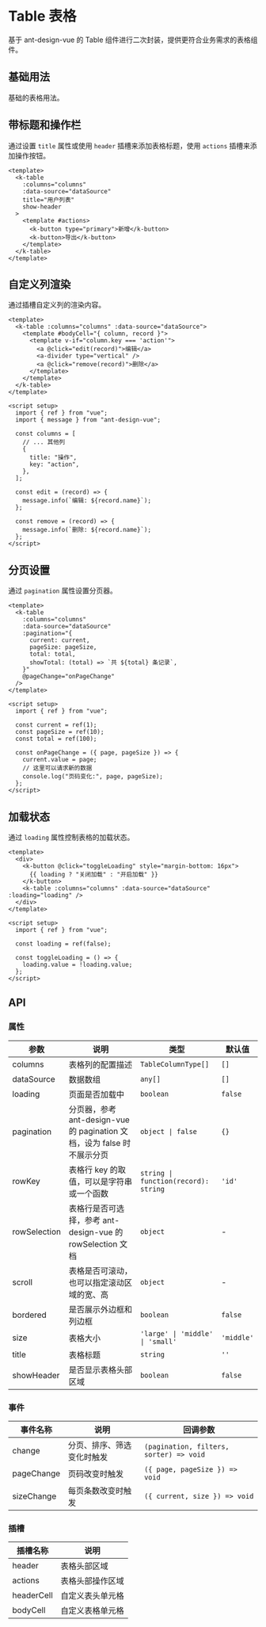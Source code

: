# Table 表格

基于 ant-design-vue 的 Table 组件进行二次封装，提供更符合业务需求的表格组件。

## 基础用法

基础的表格用法。

<Demo title="基础用法">
  <template #preview>
     <k-table :columns="columns" :data-source="dataSource" title="用户列表" show-header > <template #actions> 
        <k-button type="primary">新增</k-button> 
        <k-button>导出</k-button> 
      </template> 
     </k-table>
  </template>
  <template #code>

  

```vue
<template>
  <k-table :columns="columns" :data-source="dataSource" />
</template>

<script setup>
  import { ref } from "vue";

  const columns = [
    {
      title: "姓名",
      dataIndex: "name",
      key: "name",
    },
    {
      title: "年龄",
      dataIndex: "age",
      key: "age",
    },
    {
      title: "地址",
      dataIndex: "address",
      key: "address",
    },
    {
      title: "掌握技术",
      dataIndex: "skill",
      key: "skill",
    },
    {
      title: "兴趣爱好",
      dataIndex: "favorite",
      key: "favorite",
    },
  ];

  const dataSource = [
    {
      key: "1",
      name: "张三",
      age: 32,
      address: "北京市朝阳区",
      skill: "javascript,node.js,python,java,html",
      favorite: "running,reading,video game",
    },
    {
      key: "2",
      name: "李四",
      age: 42,
      address: "上海市浦东新区",
      skill: "javascript,node.js,python,java",
      favorite: "running,reading,video game",
    },
  ];
</script>
``` 

<script setup>
import { ref } from 'vue'

const columns = [
  {
    title: '姓名',
    label: '姓名', // th表头
    dataIndex: 'name',
    name: 'name',
    type: 'link',
    key: 'name',
  },
  {
    title: '年龄',
    label: '年龄', // th表头
    dataIndex: 'age',
    name: 'age',
    type: 'link',
    key: 'age',
  },
  {
    title: '地址',
    label: '地址', // th表头
    dataIndex: 'address',
    name: 'address',
    key: 'address',
  },
  {
    title: '技能',
    label: '技能', // th表头
    dataIndex: 'skill',
    name: 'skill',
    key: 'skill',
  },
  {
    title: '兴趣爱好',
    label: '兴趣爱好', // th表头
    dataIndex: 'favorite',
    name: 'favorite',
    key: 'favorite',
  },
  {
    title: '操作',
    label: '操作', // th表头
    name: 'action',
    type: 'link',
    key: 'action',
    slots: { customRender: 'action' },
  },
]

  const dataSource = [
    {
      key: "1",
      name: "张三",
      age: 32,
      address: "北京市朝阳区",
      skill: "javascript,node.js,python,java,html",
      favorite: "running,reading,video game",
    },
    {
      key: "2",
      name: "李四",
      age: 42,
      address: "上海市浦东新区",
      skill: "javascript,node.js,python,java",
      favorite: "running,reading,video game",
    },
  ];
</script>

  </template>
  
</Demo>


## 带标题和操作栏

通过设置 `title` 属性或使用 `header` 插槽来添加表格标题，使用 `actions` 插槽来添加操作按钮。

```vue
<template>
  <k-table
    :columns="columns"
    :data-source="dataSource"
    title="用户列表"
    show-header
  >
    <template #actions>
      <k-button type="primary">新增</k-button>
      <k-button>导出</k-button>
    </template>
  </k-table>
</template>
``` 

## 自定义列渲染

通过插槽自定义列的渲染内容。

```vue
<template>
  <k-table :columns="columns" :data-source="dataSource">
    <template #bodyCell="{ column, record }">
      <template v-if="column.key === 'action'">
        <a @click="edit(record)">编辑</a>
        <a-divider type="vertical" />
        <a @click="remove(record)">删除</a>
      </template>
    </template>
  </k-table>
</template>

<script setup>
  import { ref } from "vue";
  import { message } from "ant-design-vue";

  const columns = [
    // ... 其他列
    {
      title: "操作",
      key: "action",
    },
  ];

  const edit = (record) => {
    message.info(`编辑: ${record.name}`);
  };

  const remove = (record) => {
    message.info(`删除: ${record.name}`);
  };
</script>
``` 

## 分页设置

通过 `pagination` 属性设置分页器。

```vue
<template>
  <k-table
    :columns="columns"
    :data-source="dataSource"
    :pagination="{
      current: current,
      pageSize: pageSize,
      total: total,
      showTotal: (total) => `共 ${total} 条记录`,
    }"
    @pageChange="onPageChange"
  />
</template>

<script setup>
  import { ref } from "vue";

  const current = ref(1);
  const pageSize = ref(10);
  const total = ref(100);

  const onPageChange = ({ page, pageSize }) => {
    current.value = page;
    // 这里可以请求新的数据
    console.log("页码变化:", page, pageSize);
  };
</script>
``` 

## 加载状态

通过 `loading` 属性控制表格的加载状态。

```vue
<template>
  <div>
    <k-button @click="toggleLoading" style="margin-bottom: 16px">
      {{ loading ? "关闭加载" : "开启加载" }}
    </k-button>
    <k-table :columns="columns" :data-source="dataSource" :loading="loading" />
  </div>
</template>

<script setup>
  import { ref } from "vue";

  const loading = ref(false);

  const toggleLoading = () => {
    loading.value = !loading.value;
  };
</script>
``` 

## API

### 属性

| 参数         | 说明                                                                    | 类型                                 | 默认值     |
| ------------ | ----------------------------------------------------------------------- | ------------------------------------ | ---------- |
| columns      | 表格列的配置描述                                                        | `TableColumnType[]`                  | `[]`       |
| dataSource   | 数据数组                                                                | `any[]`                              | `[]`       |
| loading      | 页面是否加载中                                                          | `boolean`                            | `false`    |
| pagination   | 分页器，参考 ant-design-vue 的 pagination 文档，设为 false 时不展示分页 | `object \| false`                    | `{}`       |
| rowKey       | 表格行 key 的取值，可以是字符串或一个函数                               | `string \| function(record): string` | `'id'`     |
| rowSelection | 表格行是否可选择，参考 ant-design-vue 的 rowSelection 文档              | `object`                             | -          |
| scroll       | 表格是否可滚动，也可以指定滚动区域的宽、高                              | `object`                             | -          |
| bordered     | 是否展示外边框和列边框                                                  | `boolean`                            | `false`    |
| size         | 表格大小                                                                | `'large' \| 'middle' \| 'small'`     | `'middle'` |
| title        | 表格标题                                                                | `string`                             | `''`       |
| showHeader   | 是否显示表格头部区域                                                    | `boolean`                            | `false`    |

### 事件

| 事件名称   | 说明                       | 回调参数                                |
| ---------- | -------------------------- | --------------------------------------- |
| change     | 分页、排序、筛选变化时触发 | `(pagination, filters, sorter) => void` |
| pageChange | 页码改变时触发             | `({ page, pageSize }) => void`          |
| sizeChange | 每页条数改变时触发         | `({ current, size }) => void`           |

### 插槽

| 插槽名称   | 说明             |
| ---------- | ---------------- |
| header     | 表格头部区域     |
| actions    | 表格头部操作区域 |
| headerCell | 自定义表头单元格 |
| bodyCell   | 自定义表格单元格 |
